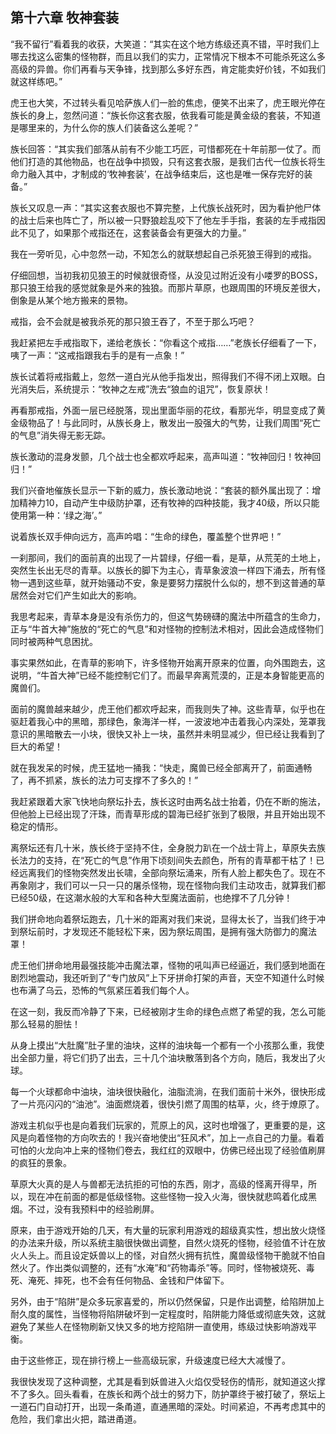 ## 第十六章 牧神套装

“我不留行”看着我的收获，大笑道：“其实在这个地方练级还真不错，平时我们上哪去找这么密集的怪物群，而且以我们的实力，正常情况下根本不可能杀死这么多高级的异兽。你们再看与天争锋，找到那么多好东西，肯定能卖好价钱，不如我们就这样练吧。”

虎王也大笑，不过转头看见哈萨族人们一脸的焦虑，便笑不出来了，虎王眼光停在族长的身上，忽然问道：“族长你这套衣服，依我看可能是黄金级的套装，不知道是哪里来的，为什么你的族人们装备这么差呢？”

族长回答：“其实我们部落从前有不少能工巧匠，可惜都死在十年前那一仗了。而他们打造的其他物品，也在战争中损毁，只有这套衣服，是我们古代一位族长将生命力融入其中，才制成的‘牧神套装’，在战争结束后，这也是唯一保存完好的装备。”

族长又叹息一声：“其实这套衣服也不算完整，上代族长战死时，因为看护他尸体的战士后来也阵亡了，所以被一只野狼趁乱咬下了他左手手指，套装的左手戒指因此不见了，如果那个戒指还在，这套装备会有更强大的力量。”

我在一旁听见，心中忽然一动，不知怎么的就联想起自己杀死狼王得到的戒指。

仔细回想，当初我初见狼王的时候就很奇怪，从没见过附近没有小喽罗的BOSS，那只狼王给我的感觉就象是外来的独狼。而那片草原，也跟周围的环境反差很大，倒象是从某个地方搬来的景物。

戒指，会不会就是被我杀死的那只狼王吞了，不至于那么巧吧？

我赶紧把左手戒指取下，递给老族长：“你看这个戒指……”老族长仔细看了一下，咦了一声：“这戒指跟我右手的是有一点象！”

族长试着将戒指戴上，忽然一道白光从他手指发出，照得我们不得不闭上双眼。白光消失后，系统提示：“牧神之左戒”洗去“狼血的诅咒”，恢复原状！

再看那戒指，外面一层已经脱落，现出里面华丽的花纹，看那光华，明显变成了黄金级物品了！与此同时，从族长身上，散发出一股强大的气势，让我们周围“死亡的气息”消失得无影无踪。

族长激动的混身发颤，几个战士也全都欢呼起来，高声叫道：“牧神回归！牧神回归！”

我们兴奋地催族长显示一下新的威力，族长激动地说：“套装的额外属出现了：增加精神力10，自动产生中级防护罩，还有牧神的四种技能，我才40级，所以只能使用第一种：‘绿之海’。”

说着族长双手伸向远方，高声吟唱：“生命的绿色，覆盖整个世界吧！”

一刹那间，我们的面前真的出现了一片碧绿，仔细一看，是草，从荒芜的土地上，突然生长出无尽的青草。以族长的脚下为主心，青草象波浪一样四下涌去，所有怪物一遇到这些草，就开始骚动不安，象是要努力摆脱什么似的，想不到这普通的草居然会对它们产生如此大的影响。

我思考起来，青草本身是没有杀伤力的，但这气势磅礴的魔法中所蕴含的生命力，正与“牛首大神”施放的“死亡的气息”和对怪物的控制法术相对，因此会造成怪物们同时被两种气息困扰。

事实果然如此，在青草的影响下，许多怪物开始离开原来的位置，向外围跑去，这说明，“牛首大神”已经不能控制它们了。而最早奔离荒漠的，正是本身智能更高的魔兽们。

面前的魔兽越来越少，虎王他们都欢呼起来，而我则失了神。这些青草，似乎也在驱赶着我心中的黑暗，那绿色，象海洋一样，一波波地冲击着我心内深处，笼罩我意识的黑暗散去一小块，很快又补上一块，虽然并未明显减少，但已经让我看到了巨大的希望！

就在我发呆的时候，虎王猛地一捅我：“快走，魔兽已经全部离开了，前面通畅了，再不抓紧，族长的法力可支撑不了多久的！”

我赶紧跟着大家飞快地向祭坛扑去，族长这时由两名战士抬着，仍在不断的施法，但他脸上已经出现了汗珠，而青草形成的碧海已经扩张到了极限，并且开始出现不稳定的情形。

离祭坛还有几十米，族长终于坚持不住，全身脱力趴在一个战士背上，草原失去族长法力的支持，在“死亡的气息”作用下顷刻间失去颜色，所有的青草都干枯了！已经远离我们的怪物突然发出长啸，全部向祭坛涌来，所有人脸上都失色了。现在不再象刚才，我们可以一只一只的屠杀怪物，现在怪物向我们主动攻击，就算我们都已经50级，在这潮水般的大军和各种大型魔法面前，也绝撑不了几分钟！

我们拼命地向着祭坛跑去，几十米的距离对我们来说，显得太长了，当我们终于冲到祭坛前时，才发现还不能轻松下来，因为祭坛周围，是拥有强大防御力的魔法罩！

虎王他们拼命地用最强技能冲击魔法罩，怪物的吼叫声已经逼近，我们感到地面在剧烈地震动，我还听到了“专门放风”上下牙拼命打架的声音，天空不知道什么时候也布满了乌云，恐怖的气氛紧压着我们每个人。

在这一刻，我反而冷静了下来，已经被刚才生命的绿色点燃了希望的我，怎么可能那么轻易的胆怯！

从身上摸出“大肚魔”肚子里的油块，这样的油块每一个都有一个小孩那么重，我使出全部力量，将它们扔了出去，三十几个油块散落到各个方向，随后，我发出了火球。

每一个火球都命中油块，油块很快融化，油脂流淌，在我们面前十米外，很快形成了一片亮闪闪的“油池”。油面燃烧着，很快引燃了周围的枯草，火，终于燎原了。

游戏主机似乎也是向着我们玩家的，荒原上的风，这时也增强了，更重要的是，这风是向着怪物的方向吹去的！我兴奋地使出“狂风术”，加上一点自己的力量。看着可怕的火龙向冲上来的怪物们卷去，我红红的双眼中，仿佛已经出现了经验值刷屏的疯狂的景象。

草原大火真的是人与兽都无法抗拒的可怕的东西，刚才，高级的怪离开得早，所以，现在冲在前面的都是低级怪物。这些怪物一投入火海，很快就悲鸣着化成黑烟。不过，没有我预料中的经验刷屏。

原来，由于游戏开始的几天，有大量的玩家利用游戏的超级真实性，想出放火烧怪的办法来升级，所以系统主脑很快做出调整，自然火烧死的怪物，经验值不计在放火人头上。而且设定妖兽以上的怪，对自然火拥有抗性，魔兽级怪物干脆就不怕自然火了。作出类似调整的，还有“水淹”和“药物毒杀”等。同时，怪物被烧死、毒死、淹死、摔死，也不会有任何物品、金钱和尸体留下。

另外，由于“陷阱”是众多玩家喜爱的，所以仍然保留，只是作出调整，给陷阱加上耐久度的属性，当怪物将陷阱破坏到一定程度时，陷阱能力降低或彻底失效，这就避免了某些人在怪物刷新又快又多的地方挖陷阱一直使用，练级过快影响游戏平衡。

由于这些修正，现在排行榜上一些高级玩家，升级速度已经大大减慢了。

我很快发现了这种调整，尤其是看到妖兽进入火焰仅受轻伤的情形，就知道这火撑不了多久。回头看看，在族长和两个战士的努力下，防护罩终于被打破了，祭坛上一道石门自动打开，出现一条甬道，直通黑暗的深处。时间紧迫，不再考虑其中的危险，我们拿出火把，踏进甬道。

